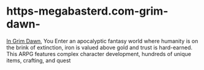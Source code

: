 # https-megabasterd.com-grim-dawn-
[In Grim Dawn](https://megabasterd.com/grim-dawn/), You Enter an apocalyptic fantasy world where humanity is on the brink of extinction, iron is valued above gold and trust is hard-earned. This ARPG features complex character development, hundreds of unique items, crafting, and quest
